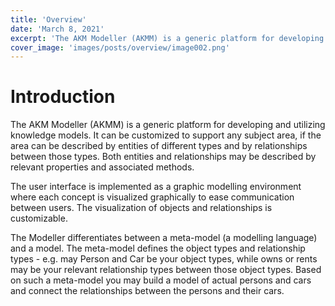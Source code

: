 ```yaml
---
title: 'Overview'
date: 'March 8, 2021'
excerpt: 'The AKM Modeller (AKMM) is a generic platform for developing and utilizing knowledge models. It can be customized to support any subject area, if the area can be described by entities of different types and by relationships between those types. Both entities and relationships may be described by relevant properties and associated methods.'
cover_image: 'images/posts/overview/image002.png'
---
```


# Introduction

 

The AKM Modeller (AKMM) is a generic platform for developing and utilizing knowledge models. It can be customized to support any subject area, if the area can be described by entities of different types and by relationships between those types. Both entities and relationships may be described by relevant properties and associated methods.

The user interface is implemented as a graphic modelling environment where each concept is visualized graphically to ease communication between users. The visualization of objects and relationships is customizable.

 
The Modeller differentiates between a meta-model (a modelling language) and a model. The meta-model defines the object types and relationship types - e.g. may Person and Car be your object types, while owns or rents may be your relevant relationship types between those object types. Based on such a meta-model you may build a model of actual persons and cars and connect the relationships between the persons and their cars.